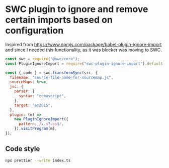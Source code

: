 # SWC plugin to ignore and remove certain imports based on configuration

Inspired from https://www.npmjs.com/package/babel-plugin-ignore-import and since I needed this functionality, as it was blocker was moving to SWC.

```js
const swc = require("@swc/core");
const PluginIgnoreImport = require("swc-plugin-ignore-import").default;

const { code } = swc.transformSync(src, {
  filename: "source-file-name-for-sourcemap.js",
  sourceMaps: true,
  jsc: {
    parser: {
      syntax: "ecmascript",
    },
    target: "es2015",
  },
  plugin: (m) =>
    new PluginIgnoreImport({
      pattern: /\.s?css$/,
    }).visitProgram(m),
});
```

## Code style

```sh
npx prettier --write index.ts
```
